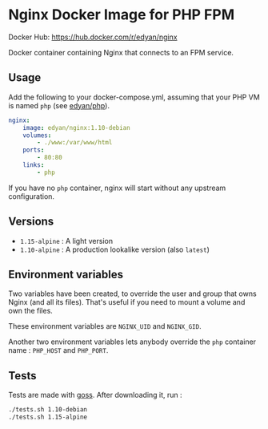 # Nginx Docker Image for PHP FPM
Docker Hub: https://hub.docker.com/r/edyan/nginx

Docker container containing Nginx that connects to an FPM service.

## Usage
Add the following to your docker-compose.yml, assuming that your PHP VM is named `php` (see  [edyan/php](https://github.com/edyan/docker-php)).

```yaml
nginx:
    image: edyan/nginx:1.10-debian
    volumes:
        - ./www:/var/www/html
    ports:
        - 80:80
    links:
        - php
```

If you have no `php` container, nginx will start without any upstream configuration.


## Versions
* `1.15-alpine` : A light version
* `1.10-alpine` : A production lookalike version (also `latest`)


## Environment variables
Two variables have been created, to override the user and group that owns Nginx (and all its files). That's useful if you need to mount a volume and own the files.

These environment variables are `NGINX_UID` and `NGINX_GID`.

Another two environment variables lets anybody override the `php` container name : `PHP_HOST` and `PHP_PORT`.


## Tests
Tests are made with [goss](https://github.com/aelsabbahy/goss). After downloading it, run :
```bash
./tests.sh 1.10-debian
./tests.sh 1.15-alpine
```
